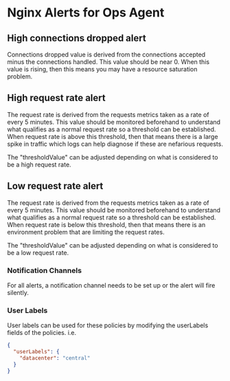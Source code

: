 # Nginx Alerts for Ops Agent

## High connections dropped alert
Connections dropped value is derived from the connections accepted minus the connections handled. This value should be near 0. When this value is rising, then this means you may have a resource saturation problem.

## High request rate alert
The request rate is derived from the requests metrics taken as a rate of every 5 minutes. This value should be monitored beforehand to understand what qualifies as a normal request rate so a threshold can be established. When request rate is above this threshold, then that means there is a large spike in traffic which logs can help diagnose if these are nefarious requests.

The "thresholdValue" can be adjusted depending on what is considered to be a high request rate.

## Low request rate alert
The request rate is derived from the requests metrics taken as a rate of every 5 minutes. This value should be monitored beforehand to understand what qualifies as a normal request rate so a threshold can be established. When request rate is below this threshold, then that means there is an environment problem that are limiting the request rates.

The "thresholdValue" can be adjusted depending on what is considered to be a low request rate.

### Notification Channels
For all alerts, a notification channel needs to be set up or the alert will fire silently.

### User Labels
User labels can be used for these policies by modifying the userLabels fields of the policies. i.e.

```json
{ 
  "userLabels": {
    "datacenter": "central"
  }
}
```
